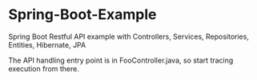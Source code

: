 # Spring-Boot-Example
Spring Boot Restful API example with Controllers, Services, Repositories, Entities, Hibernate, JPA

The API handling entry point is in FooController.java, so start tracing execution from there.

